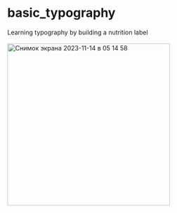 # basic_typography
Learning typography by building a nutrition label \
\
<img width="370" alt="Снимок экрана 2023-11-14 в 05 14 58" src="https://github.com/a0fail/basic_typography/assets/133894238/6bf1df6b-243b-4b86-b098-d2f979213537">
